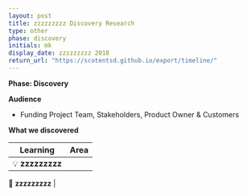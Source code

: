 ```yaml
---
layout: post
title: zzzzzzzzz Discovery Research
type: other
phase: discovery
initials: mk
display_date: zzzzzzzzz 2018
return_url: "https://scotentsd.github.io/export/timeline/"
---
```



**Phase: Discovery**

**Audience**
- Funding Project Team, Stakeholders, Product Owner & Customers

**What we discovered**

Learning | Area
--- | ---
💡  **zzzzzzzzz** |  	
  
🧰 **zzzzzzzzz** |  

<!--more-->


